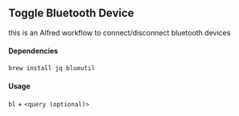 ## Toggle Bluetooth Device

this is an Alfred workflow to connect/disconnect bluetooth devices



#### Dependencies

```
brew install jq blueutil
```



#### Usage

`bl` + `<query (optional)>` 

